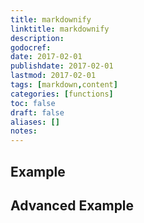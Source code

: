```yaml
---
title: markdownify
linktitle: markdownify
description:
godocref:
date: 2017-02-01
publishdate: 2017-02-01
lastmod: 2017-02-01
tags: [markdown,content]
categories: [functions]
toc: false
draft: false
aliases: []
notes:
---
```


## Example

## Advanced Example

